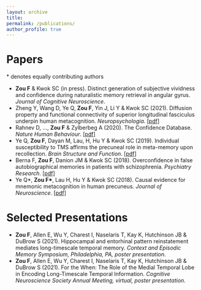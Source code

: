 ```yaml
---
layout: archive
title: 
permalink: /publications/
author_profile: true
---
```


<!--{% if author.googlescholar %}
  You can also find my articles on <u><a href="{{author.googlescholar}}">my Google Scholar profile</a>.</u>
{% endif %}

{% include base_path %}

{% for post in site.publications reversed %}
  {% include archive-single.html %}
{% endfor %}-->


Papers
=======
\* denotes equally contributing authors
* **Zou F** & Kwok SC (in press). Distinct generation of subjective vividness and confidence during naturalistic memory retrieval in angular gyrus. *Journal of Cognitive Neuroscience*.
* Zheng Y, Wang D, Ye Q, **Zou F**, Yin J, Li Y & Kwok SC (2021). Diffusion property and functional connectivity of superior longitudinal fasciculus underpin human metacognition. *Neuropsychologia*. [[pdf]](files/Neuropsychologia_2021.pdf)
* Rahnev D, …, **Zou F** & Zylberbeg A (2020). The Confidence Database. *Nature Human Behaviour*. [[pdf]](files/NHB_2020.pdf)
* Ye Q, **Zou F**, Dayan M, Lau, H, Hu Y & Kwok SC (2019). Individual susceptibility to TMS affirms the precuneal role in meta-memory upon recollection. *Brain Structure and Function*. [[pdf]](files/BSAF_2019.pdf)
* Berna F, **Zou F**, Danion JM & Kwok SC (2018). Overconfidence in false autobiographical memories in patients with schizophrenia. *Psychiatry Research*. [[pdf]](files/PsychiatryRes_2019.pdf)
* Ye Q\*, **Zou F\***, Lau H, Hu Y & Kwok SC (2018). Causal evidence for mnemonic metacognition in human precuneus. *Journal of Neuroscience*. [[pdf]](files/JN_2018.pdf)


Selected Presentations
======
* **Zou F**, Allen E, Wu Y, Charest I, Naselaris T, Kay K, Hutchinson JB & DuBrow S (2021). Hippocampal and entorhinal pattern reinstatement mediates long-timescale temporal memory. *Context and Episodic Memory Symposium, Philadelphia, PA, poster presentation*.
* **Zou F**, Allen E, Wu Y, Charest I, Naselaris T, Kay K, Hutchinson JB & DuBrow S (2021). For the When: The Role of the Medial Temporal Lobe in Encoding Long-Timescale Temporal Information. *Cognitive Neuroscience Society Annual Meeting, virtual, poster presentation*.
